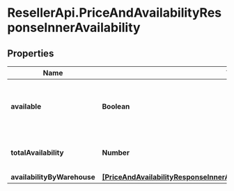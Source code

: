 # ResellerApi.PriceAndAvailabilityResponseInnerAvailability

## Properties

Name | Type | Description | Notes
------------ | ------------- | ------------- | -------------
**available** | **Boolean** | Boolean that indicates if the product ordered is available | [optional] 
**totalAvailability** | **Number** | The total amount of available products | [optional] 
**availabilityByWarehouse** | [**[PriceAndAvailabilityResponseInnerAvailabilityAvailabilityByWarehouseInner]**](PriceAndAvailabilityResponseInnerAvailabilityAvailabilityByWarehouseInner.md) |  | [optional] 


